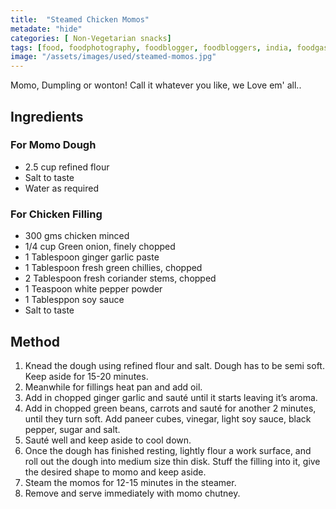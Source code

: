 ```yaml
---
title:  "Steamed Chicken Momos"
metadate: "hide"
categories: [ Non-Vegetarian snacks]
tags: [food, foodphotography, foodblogger, foodbloggers, india, foodgasm, indianfood, love, foodcoma, foodporn,indiancooking, indianrecipe, foodlovers, indianfood, indianfoodbloggers, foodiesofinstagram, foodlove, indian, indiancouple, eatlocal, eathealthy, eatwell, desifood, trending, tasty, taste, yummyinmytummy, foodie, instafood, instafoodie, foodstagram, instagood, passionatepaprika, foodblog, easy, indian, recipe, mothersrecipe, cooking, easycooking, easyrecipe, simple, simplefood, momos, dumplings, dumpling, momo, wonton, wontons, nonvegetarian, nonveg, steamedmomo]
image: "/assets/images/used/steamed-momos.jpg"
---
```


Momo, Dumpling or wonton! Call it whatever you like, we Love em' all..

## Ingredients

### For Momo Dough

- 2.5 cup refined flour
- Salt to taste
- Water as required

### For Chicken Filling

- 300 gms chicken minced
- 1/4 cup Green onion, finely chopped
- 1 Tablespoon ginger garlic paste
- 1 Tablespoon fresh green chillies, chopped
- 2 Tablespoon fresh coriander stems, chopped
- 1 Teaspoon white pepper powder
- 1 Tablesppon soy sauce
- Salt to taste

## Method

1. Knead the dough using refined flour and salt. Dough has to be semi soft. Keep aside for 15-20 minutes.
2. Meanwhile for fillings heat pan and add oil.
3. Add in chopped ginger garlic and sauté until it starts leaving it’s aroma.
4. Add in chopped green beans, carrots and sauté for another 2 minutes, until they turn soft. Add paneer cubes, vinegar, light soy sauce, black pepper, sugar and salt.
5. Sauté well and keep aside to cool down.
6. Once the dough has finished resting, lightly flour a work surface, and roll out the dough into medium size thin disk. Stuff the filling into it, give the desired shape to momo and keep aside.
7. Steam the momos for 12-15 minutes in the steamer.
8. Remove and serve immediately with momo chutney.

